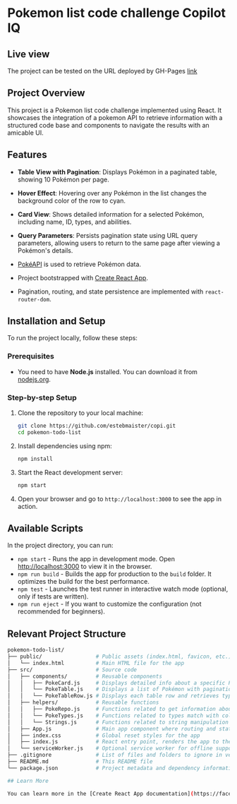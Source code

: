 # Pokemon list code challenge Copilot IQ

## Live view

The project can be tested on the URL deployed by GH-Pages [link](https://estebmaister.github.io/copi/)

## Project Overview

This project is a Pokemon list code challenge implemented using React. It showcases the integration of a pokemon API to retrieve information with a structured code base and components to navigate the results with an amicable UI.

## Features

- **Table View with Pagination**: Displays Pokémon in a paginated table, showing 10 Pokémon per page.
- **Hover Effect**: Hovering over any Pokémon in the list changes the background color of the row to cyan.
- **Card View**: Shows detailed information for a selected Pokémon, including name, ID, types, and abilities.
- **Query Parameters**: Persists pagination state using URL query parameters, allowing users to return to the same page after viewing a Pokémon's details.

- [PokéAPI](https://pokeapi.co/) is used to retrieve Pokémon data.
- Project bootstrapped with [Create React App](https://github.com/facebook/create-react-app).
- Pagination, routing, and state persistence are implemented with `react-router-dom`.

## Installation and Setup

To run the project locally, follow these steps:

### Prerequisites

- You need to have **Node.js** installed. You can download it from [nodejs.org](https://nodejs.org).

### Step-by-step Setup

1. Clone the repository to your local machine:

    ```bash
    git clone https://github.com/estebmaister/copi.git
    cd pokemon-todo-list
    ```

2. Install dependencies using npm:

    ```bash
    npm install
    ```

3. Start the React development server:

    ```bash
    npm start
    ```

4. Open your browser and go to `http://localhost:3000` to see the app in action.

## Available Scripts

In the project directory, you can run:

- `npm start` - Runs the app in development mode. Open [http://localhost:3000](http://localhost:3000) to view it in the browser.
- `npm run build` - Builds the app for production to the `build` folder. It optimizes the build for the best performance.
- `npm test` - Launches the test runner in interactive watch mode (optional, only if tests are written).
- `npm run eject` - If you want to customize the configuration (not recommended for beginners).

## Relevant Project Structure

```bash
pokemon-todo-list/
├── public/                 # Public assets (index.html, favicon, etc.)
│   └── index.html          # Main HTML file for the app
├── src/                    # Source code
│   ├── components/         # Reusable components
│   │   ├── PokeCard.js     # Displays detailed info about a specific Pokémon
│   │   └── PokeTable.js    # Displays a list of Pokémon with pagination and hover effects
│   │   └── PokeTableRow.js # Displays each table row and retrieves types information
│   ├── helpers/            # Reusable functions
│   │   ├── PokeRepo.js     # Functions related to get information about pokemons
│   │   └── PokeTypes.js    # Functions related to types match with colors for display
│   │   └── Strings.js      # Functions related to string manipulation
│   ├── App.js              # Main app component where routing and state management occur
│   ├── index.css           # Global reset styles for the app
│   ├── index.js            # React entry point, renders the app to the DOM
│   └── serviceWorker.js    # Optional service worker for offline support
├── .gitignore              # List of files and folders to ignore in version control
├── README.md               # This README file
└── package.json            # Project metadata and dependency information

## Learn More

You can learn more in the [Create React App documentation](https://facebook.github.io/create-react-app/docs/getting-started).
